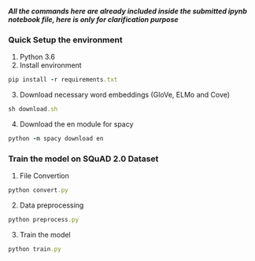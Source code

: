 ##### All the commands here are already included inside the submitted ipynb notebook file, here is only for clarification purpose

### Quick Setup the environment 
1. Python 3.6
2. Install environment 
```ruby
pip install -r requirements.txt
```
3. Download necessary word embeddings (GloVe, ELMo and Cove)
```ruby
sh download.sh
```
4. Download the en module for spacy
```ruby
python -m spacy download en
```
### Train the model on SQuAD 2.0 Dataset
1. File Convertion
```ruby
python convert.py
```
2. Data preprocessing
```ruby
python preprocess.py
```
3. Train the model
```ruby
python train.py
```
